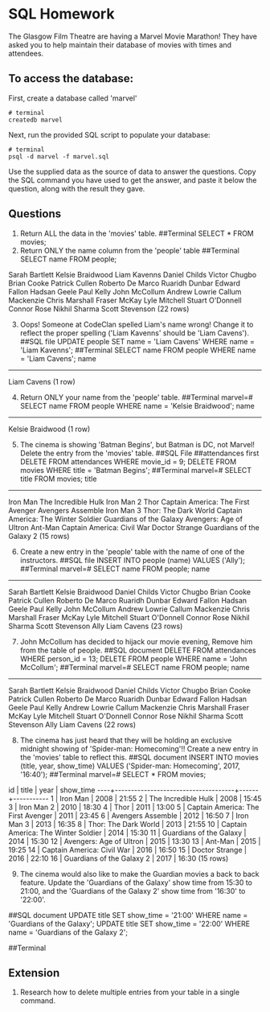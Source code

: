 # SQL Homework

The Glasgow Film Theatre are having a Marvel Movie Marathon! They have asked you to help maintain their database of movies with times and attendees.

## To access the database:

First, create a database called 'marvel'
```
# terminal
createdb marvel
```

Next, run the provided SQL script to populate your database:
```
# terminal
psql -d marvel -f marvel.sql
```

Use the supplied data as the source of data to answer the questions.  Copy the SQL command you have used to get the answer, and paste it below the question, along with the result they gave.

## Questions

1. Return ALL the data in the 'movies' table.
##Terminal
SELECT * FROM movies;
2. Return ONLY the name column from the 'people' table
##Terminal
SELECT name FROM people;

Sarah Bartlett
 Kelsie Braidwood
 Liam Kavenns
 Daniel Childs
 Victor Chugbo
 Brian Cooke
 Patrick Cullen
 Roberto De Marco
 Ruaridh Dunbar
 Edward Fallon
 Hadsan Geele
 Paul Kelly
 John McCollum
 Andrew Lowrie
 Callum Mackenzie
 Chris Marshall
 Fraser McKay
 Lyle Mitchell
 Stuart O'Donnell
 Connor Rose
 Nikhil Sharma
 Scott Stevenson
(22 rows)

3. Oops! Someone at CodeClan spelled Liam's name wrong! Change it to reflect the proper spelling ('Liam Kavenns' should be 'Liam Cavens').
##SQL file
UPDATE people SET name = 'Liam Cavens' WHERE name = 'Liam Kavenns';
##Terminal
SELECT name FROM people WHERE name = 'Liam Cavens';
    name     
-------------
 Liam Cavens
(1 row)

4. Return ONLY your name from the 'people' table.
##Terminal
marvel=# SELECT name FROM people WHERE name = 'Kelsie Braidwood';
       name       
------------------
 Kelsie Braidwood
(1 row)

5. The cinema is showing 'Batman Begins', but Batman is DC, not Marvel! Delete the entry from the 'movies' table.
##SQL File ##attendances first
DELETE FROM attendances WHERE movie_id = 9;
DELETE FROM movies WHERE title = 'Batman Begins';
##Terminal
marvel=# SELECT title FROM movies;
                title                
-------------------------------------
 Iron Man
 The Incredible Hulk
 Iron Man 2
 Thor
 Captain America: The First Avenger
 Avengers Assemble
 Iron Man 3
 Thor: The Dark World
 Captain America: The Winter Soldier
 Guardians of the Galaxy
 Avengers: Age of Ultron
 Ant-Man
 Captain America: Civil War
 Doctor Strange
 Guardians of the Galaxy 2
(15 rows)

6. Create a new entry in the 'people' table with the name of one of the instructors.
##SQL file
INSERT INTO people (name) VALUES ('Ally');
##Terminal
marvel=# SELECT name FROM people;
       name       
------------------
 Sarah Bartlett
 Kelsie Braidwood
 Daniel Childs
 Victor Chugbo
 Brian Cooke
 Patrick Cullen
 Roberto De Marco
 Ruaridh Dunbar
 Edward Fallon
 Hadsan Geele
 Paul Kelly
 John McCollum
 Andrew Lowrie
 Callum Mackenzie
 Chris Marshall
 Fraser McKay
 Lyle Mitchell
 Stuart O'Donnell
 Connor Rose
 Nikhil Sharma
 Scott Stevenson
 Ally
 Liam Cavens
(23 rows)

7. John McCollum has decided to hijack our movie evening, Remove him from the table of people.
##SQL document
DELETE FROM attendances WHERE person_id = 13;
DELETE FROM people WHERE name = 'John McCollum';
##Terminal
marvel=# SELECT name FROM people;
       name       
------------------
 Sarah Bartlett
 Kelsie Braidwood
 Daniel Childs
 Victor Chugbo
 Brian Cooke
 Patrick Cullen
 Roberto De Marco
 Ruaridh Dunbar
 Edward Fallon
 Hadsan Geele
 Paul Kelly
 Andrew Lowrie
 Callum Mackenzie
 Chris Marshall
 Fraser McKay
 Lyle Mitchell
 Stuart O'Donnell
 Connor Rose
 Nikhil Sharma
 Scott Stevenson
 Ally
 Liam Cavens
(22 rows)

8. The cinema has just heard that they will be holding an exclusive midnight showing of 'Spider-man: Homecoming'!! Create a new entry in the 'movies' table to reflect this.
##SQL document
INSERT INTO movies (title, year, show_time) VALUES ('Spider-man: Homecoming', 2017, '16:40');
##Terminal
marvel=# SELECT * FROM movies;

 id |                title                | year | show_time
----+-------------------------------------+------+-----------
  1 | Iron Man                            | 2008 | 21:55
  2 | The Incredible Hulk                 | 2008 | 15:45
  3 | Iron Man 2                          | 2010 | 18:30
  4 | Thor                                | 2011 | 13:00
  5 | Captain America: The First Avenger  | 2011 | 23:45
  6 | Avengers Assemble                   | 2012 | 16:50
  7 | Iron Man 3                          | 2013 | 16:35
  8 | Thor: The Dark World                | 2013 | 21:55
 10 | Captain America: The Winter Soldier | 2014 | 15:30
 11 | Guardians of the Galaxy             | 2014 | 15:30
 12 | Avengers: Age of Ultron             | 2015 | 13:30
 13 | Ant-Man                             | 2015 | 19:25
 14 | Captain America: Civil War          | 2016 | 16:50
 15 | Doctor Strange                      | 2016 | 22:10
 16 | Guardians of the Galaxy 2           | 2017 | 16:30
(15 rows)

9. The cinema would also like to make the Guardian movies a back to back feature. Update the 'Guardians of the Galaxy' show time from 15:30 to 21:00, and the 'Guardians of the Galaxy 2' show time from '16:30' to '22:00'.

##SQL document
UPDATE title SET show_time = '21:00' WHERE name = 'Guardians of the Galaxy';
UPDATE title SET show_time = '22:00' WHERE name = 'Guardians of the Galaxy 2';

##Terminal


## Extension

1. Research how to delete multiple entries from your table in a single command.

